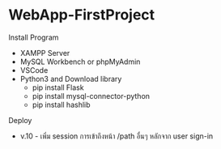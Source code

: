# WebApp-FirstProject
Install Program
- XAMPP Server
- MySQL Workbench or phpMyAdmin
- VSCode
- Python3 and Download library
  - pip install Flask
  - pip install mysql-connector-python
  - pip install hashlib

Deploy
- v.10  - เพิ่ม session การเข้าถึงหน้า /path อื่นๆ หลักจาก user sign-in
